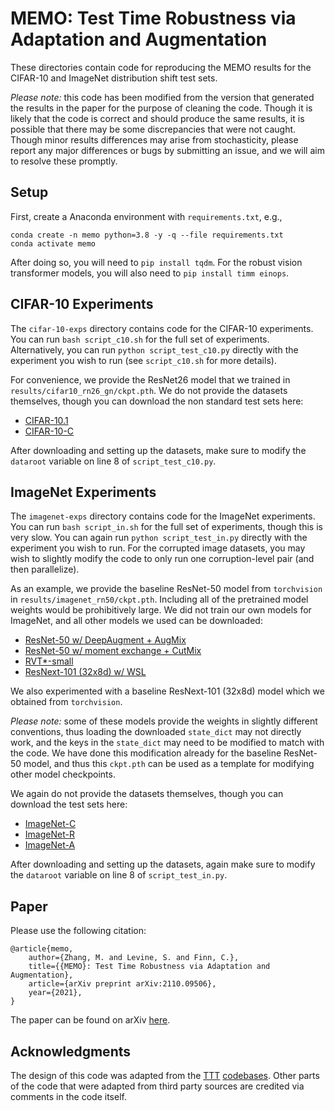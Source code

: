 # MEMO: Test Time Robustness via Adaptation and Augmentation

These directories contain code for reproducing the MEMO results for the CIFAR-10
and ImageNet distribution shift test sets.

_Please note:_ this code has been modified from the version that generated the
results in the paper for the purpose of cleaning the code. Though it is likely
that the code is correct and should produce the same results, it is possible
that there may be some discrepancies that were not caught. Though minor results
differences may arise from stochasticity, please report any major differences or
bugs by submitting an issue, and we will aim to resolve these promptly.


## Setup

First, create a Anaconda environment with `requirements.txt`, e.g.,
```
conda create -n memo python=3.8 -y -q --file requirements.txt
conda activate memo
```

After doing so, you will need to `pip install tqdm`. For the robust vision
transformer models, you will also need to `pip install timm einops`.


## CIFAR-10 Experiments

The `cifar-10-exps` directory contains code for the CIFAR-10 experiments. You
can run `bash script_c10.sh` for the full set of experiments. Alternatively, you
can run `python script_test_c10.py` directly with the experiment you wish to run
(see `script_c10.sh` for more details).

For convenience, we provide the ResNet26 model that we trained in
`results/cifar10_rn26_gn/ckpt.pth`. We do not provide the datasets themselves,
though you can download the non standard test sets here:

- [CIFAR-10.1](https://github.com/modestyachts/CIFAR-10.1)
- [CIFAR-10-C](https://zenodo.org/record/2535967)

After downloading and setting up the datasets, make sure to modify the
`dataroot` variable on line 8 of `script_test_c10.py`.


## ImageNet Experiments

The `imagenet-exps` directory contains code for the ImageNet experiments. You
can run `bash script_in.sh` for the full set of experiments, though this is very
slow. You can again run `python script_test_in.py` directly with the experiment
you wish to run. For the corrupted image datasets, you may wish to slightly
modify the code to only run one corruption-level pair (and then parallelize).

As an example, we provide the baseline ResNet-50 model from `torchvision` in
`results/imagenet_rn50/ckpt.pth`. Including all of the pretrained model weights
would be prohibitively large. We did not train our own models for ImageNet, and
all other models we used can be downloaded:

- [ResNet-50 w/ DeepAugment + AugMix](https://drive.google.com/file/d/1QKmc\_p6-qDkh51WvsaS9HKFv8bX5jLnP)
- [ResNet-50 w/ moment exchange + CutMix](https://drive.google.com/file/d/1cCvhQKV93pY-jj8f5jITywkB9EabiQDA)
- [RVT\*-small](https://drive.google.com/file/d/1g40huqDVthjS2H5sQV3ppcfcWEzn9ekv)
- [ResNext-101 (32x8d) w/ WSL](https://download.pytorch.org/models/ig_resnext101_32x8-c38310e5.pth)

We also experimented with a baseline ResNext-101 (32x8d) model which we obtained
from `torchvision`.

_Please note:_ some of these models provide the weights in slightly different
conventions, thus loading the downloaded `state_dict` may not directly work, and
the keys in the `state_dict` may need to be modified to match with the code. We
have done this modification already for the baseline ResNet-50 model, and thus
this `ckpt.pth` can be used as a template for modifying other model checkpoints.

We again do not provide the datasets themselves, though you can download the
test sets here:

- [ImageNet-C](https://zenodo.org/record/2235448)
- [ImageNet-R](https://people.eecs.berkeley.edu/~hendrycks/imagenet-r.tar)
- [ImageNet-A](https://people.eecs.berkeley.edu/~hendrycks/imagenet-a.tar)

After downloading and setting up the datasets, again make sure to modify the
`dataroot` variable on line 8 of `script_test_in.py`.


## Paper

Please use the following citation:

```
@article{memo,
    author={Zhang, M. and Levine, S. and Finn, C.},
    title={{MEMO}: Test Time Robustness via Adaptation and Augmentation},
    article={arXiv preprint arXiv:2110.09506},
    year={2021},
}
```

The paper can be found on arXiv [here](https://arxiv.org/abs/2110.09506).


## Acknowledgments

The design of this code was adapted from the
[TTT](https://github.com/yueatsprograms/ttt_cifar_release)
[codebases](https://github.com/yueatsprograms/ttt_imagenet_release). Other parts
of the code that were adapted from third party sources are credited via comments
in the code itself.
